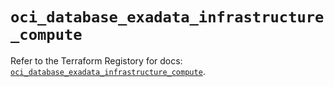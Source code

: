 # `oci_database_exadata_infrastructure_compute`

Refer to the Terraform Registory for docs: [`oci_database_exadata_infrastructure_compute`](https://registry.terraform.io/providers/oracle/oci/6.18.0/docs/resources/database_exadata_infrastructure_compute).
